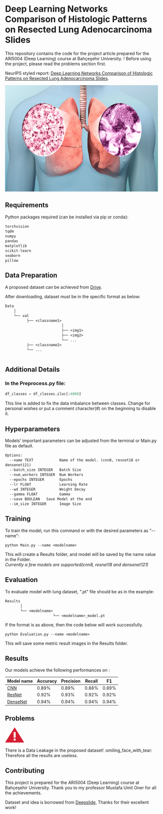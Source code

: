 
# Deep Learning Networks Comparison of Histologic Patterns on Resected Lung Adenocarcinoma Slides

This repository contains the code for the project article prepared for the ARI5004 (Deep Learning) course at Bahçeşehir University. 
! Before using the project, please read the problems section first.

NeurIPS styled report: [Deep Learning Networks Comparison of Histologic Patterns on Resected Lung
Adenocarcinoma Slides](https://drive.google.com/file/d/1aE8Vi3HnBVBwzreEH-uyyYbEczZrkOeL/view?usp=sharing).

<p align="center">
<img src="etc/lung-cancer.jpg" height=350>
</p>

## Requirements

Python packages required (can be installed via pip or conda):

``` 
torchvision
tqdm
numpy
pandas
matplotlib
scikit-learn
seaborn
pillow
```

## Data Preparation

A proposed dataset can be achieved from [Drive](https://drive.google.com/file/d/1Q2SaakGyjvc5FaaaBisKaBBGwh0J5z0X/view?usp=sharing).

After downloading, dataset must be in the specific format as below:

```
Data
    │
    └── val
          ├── <classname1>
                          │ 
                          ├── <img1>
                          ├── <img2>
                          └── ...
          ├── <classname2>  
          └── ...    
      
```

## Additional Details

### In the Preprocess.py file:
``` python
df_classes = df_classes.iloc[:4000]
```
This line is added to fix the data imbalance between classes. 
Change for personal wishes or put a comment character(#) on the beginning to disable it.


## Hyperparameters
Models' important parameters can be adjusted from the terminal or Main.py file as default.

```
Options:
  --name TEXT            Name of the model. (cnn8, resnet18 or densenet121)
  --batch_size INTEGER   Batch Size
  --num_workers INTEGER  Num Workers
  --epochs INTEGER       Epochs
  --lr FLOAT             Learning Rate
  --wd INTEGER           Weight Decay
  --gamma FLOAT          Gamma
  --save BOOLEAN   Save Model at the end
  --im_size INTEGER      Image Size
```

## Training

To train the model, run this command or with the desired parameters as "--name":

```train
python Main.py --name <modelname>
```
This will create a Results folder, and model will be saved by the name value in the Folder.
<br />*Currently a few models are supported(cnn8, resnet18 and densenet121)*

## Evaluation

To evaluate model with lung dataset, ".pt" file should be as in the example:

```results
Results
       │
       └── <modelname>
                      └── <modelname>_model.pt
```
If the format is as above, then the code below will work successfully.

```eval
python Evaluation.py --name <modelname>
```
This will save some metric result images in the Results folder.

## Results

Our models achieve the following performances on :


| Model name                                                                                     | Accuracy | Precision | Recall | F1    |
|------------------------------------------------------------------------------------------------|----------|-----------|--------|-------|
| [CNN](https://drive.google.com/file/d/1Mhbxo7XYpfiaX-KtvCK_PL4HfoGSjWqa/view?usp=sharing)      | 0.89%    | 0.89%     | 0.88%  | 0.89% |
| [ResNet](https://drive.google.com/file/d/1sWPm_AEl2mOrgICo2xV8whX_ht7wYYn3/view?usp=sharing)   | 0.92%    | 0.93%     | 0.92%  | 0.92% |
| [DenseNet](https://drive.google.com/file/d/1xIVPKVo8dyuEyHEAa04DCTCnOj-mcZ_R/view?usp=sharing) | 0.94%    | 0.94%     | 0.94%  | 0.94% |

## Problems
<p>
<img src="etc/red_error.png" height=50>
</p>
There is a Data Leakage in the proposed dataset! :smiling_face_with_tear: Therefore all the results are useless.

## Contributing
This project is prepared for the ARI5004 (Deep Learning) course at Bahçeşehir University. 
Thank you to my professor Mustafa Umit Oner for all the achievements.

Dataset and idea is borrowed from [Deepslide](https://github.com/BMIRDS/deepslide), Thanks for their excellent work!
